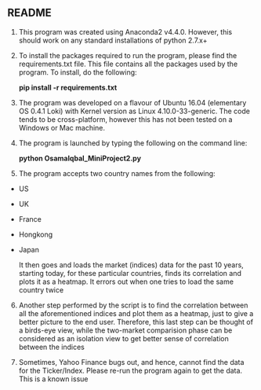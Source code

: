 ## README

1. This program was created using Anaconda2 v4.4.0. However, this should
work on any standard installations of python 2.7.x+
2. To install the packages required to run the program, please find the
requirements.txt file. This file contains all the packages used by the
program. To install, do the following:

    **pip install -r requirements.txt**
3. The program was developed on a flavour of Ubuntu 16.04 (elementary OS 0.4.1 Loki)
with Kernel version as Linux 4.10.0-33-generic. The code tends to be
cross-platform, however this has not been tested on a Windows or Mac
machine.

4. The program is launched by typing the following on the command line:

   **python OsamaIqbal_MiniProject2.py**

5. The program accepts two country names from the following:
  * US
  * UK
  * France
  * Hongkong
  * Japan

    It then goes and loads the market (indices) data for the past 10 years, starting today,
  for these particular countries, finds its correlation and plots it as a heatmap.
  It errors out when one tries to load the same country twice

6. Another step performed by the script is to find the correlation between all the aforementioned indices
and plot them as a heatmap, just to give a better picture to the end user. Therefore, this last step can
be thought of a birds-eye view, while the two-market comparision phase can be considered as an isolation
view to get better sense of correlation between the indices

7. Sometimes, Yahoo Finance bugs out, and hence, cannot find the data for the Ticker/Index. Please re-run the
program again to get the data. This is a known issue